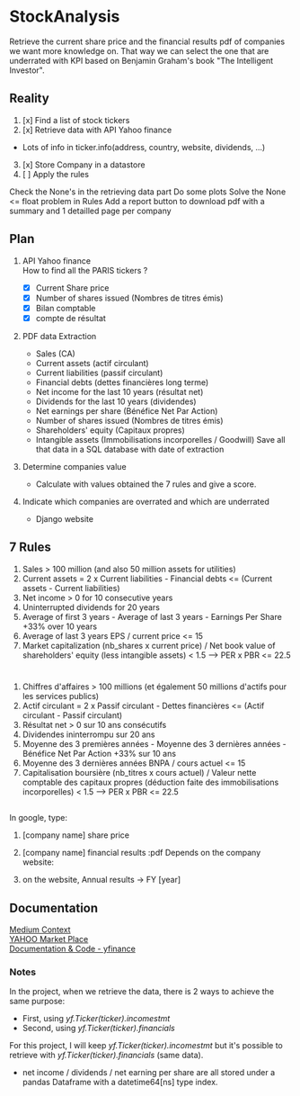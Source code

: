# StockAnalysis
Retrieve the current share price and the financial results pdf of companies we want more knowledge on. That way we can select the one that are underrated with KPI based on Benjamin Graham's book "The Intelligent Investor".


## Reality 
1. [x] Find a list of stock tickers  
2. [x] Retrieve data with API Yahoo finance  
 - Lots of info in ticker.info(address, country, website, dividends, ...)  
3. [x] Store Company in a datastore  
4. [ ] Apply the rules

Check the None's in the retrieving data part
Do some plots 
Solve the None <= float problem in Rules
Add a report button to download pdf with a summary and 1 detailled page per company 

## Plan 
1. API Yahoo finance  
How to find all the PARIS tickers ? 
    - [x] Current Share price
    - [x] Number of shares issued (Nombres de titres émis) 
    - [x] Bilan comptable  
    - [x] compte de résultat

2. PDF data Extraction
    - Sales (CA)
    - Current assets (actif circulant)
    - Current liabilities (passif circulant)
    - Financial debts (dettes financières long terme)
    - Net income for the last 10 years (résultat net)
    - Dividends for the last 10 years (dividendes)
    - Net earnings per share (Bénéfice Net Par Action)
    - Number of shares issued (Nombres de titres émis)
    - Shareholders' equity (Capitaux propres)
    - Intangible assets (Immobilisations incorporelles / Goodwill)
Save all that data in a SQL database with date of extraction

3. Determine companies value
    - Calculate with values obtained the 7 rules and give a score.
    
4. Indicate which companies are overrated and which are underrated
    - Django website

## 7 Rules
1. Sales > 100 million (and also 50 million assets for utilities)
2. Current assets = 2 x Current liabilities - Financial debts <= (Current assets - Current liabilities)
3. Net income > 0 for 10 consecutive years
4. Uninterrupted dividends for 20 years
5. Average of first 3 years - Average of last 3 years - Earnings Per Share +33% over 10 years
6. Average of last 3 years EPS / current price <= 15
7. Market capitalization (nb_shares x current price) / Net book value of shareholders' equity (less intangible assets) < 1.5
--> PER x PBR <= 22.5

# 
1. Chiffres d'affaires > 100 millions (et également 50 millions d'actifs pour les services publics)
2. Actif circulant = 2 x Passif circulant - Dettes financières <= (Actif circulant - Passif circulant)
3. Résultat net > 0 sur 10 ans consécutifs
4. Dividendes ininterrompu sur 20 ans
5. Moyenne des 3 premières années - Moyenne des 3 dernières années - Bénéfice Net Par Action +33% sur 10 ans
6. Moyenne des 3 dernières années BNPA / cours actuel <= 15
7. Capitalisation boursière (nb_titres x cours actuel) / Valeur nette comptable  des capitaux propres (déduction faite des immobilisations incorporelles) < 1.5
--> PER x PBR <= 22.5

## 
In google, type:
1. [company name] share price

1. [company name] financial results :pdf
Depends on the company website:
2. on the website, Annual results -> FY [year] 

## Documentation
[Medium Context](https://medium.com/@aguimarneto/python-stock-price-apis-e67d5310f6e3)  
[YAHOO Market Place](https://fr.aide.yahoo.com/kb/SLN2310.html#/)  
[Documentation & Code - yfinance](https://github.com/ranaroussi/yfinance/tree/main)  

### Notes
In the project, when we retrieve the data, there is 2 ways to achieve the same purpose:  
- First, using *yf.Ticker(ticker).incomestmt*  
- Second, using *yf.Ticker(ticker).financials*  

For this project, I will keep *yf.Ticker(ticker).incomestmt* but it's possible to retrieve with *yf.Ticker(ticker).financials* (same data).  

- net income / dividends / net earning per share are all stored under a pandas Dataframe with a datetime64[ns] type index.